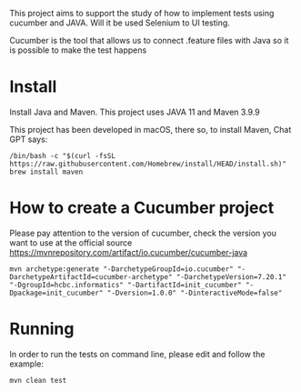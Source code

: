 This project aims to support the study of how to implement
tests using cucumber and JAVA.
Will it be used Selenium to UI testing.

Cucumber is the tool that allows us to connect .feature files with Java so it is possible to make the test happens

# Install
Install Java and Maven. This project uses JAVA 11 and Maven 3.9.9

This project has been developed in macOS, there so, to install Maven, Chat GPT says:
```
/bin/bash -c "$(curl -fsSL https://raw.githubusercontent.com/Homebrew/install/HEAD/install.sh)"
brew install maven
```

# How to create a Cucumber project
Please pay attention to the version of cucumber, check the version you want to use at the official source
https://mvnrepository.com/artifact/io.cucumber/cucumber-java

```
mvn archetype:generate "-DarchetypeGroupId=io.cucumber" "-DarchetypeArtifactId=cucumber-archetype" "-DarchetypeVersion=7.20.1" "-DgroupId=hcbc.informatics" "-DartifactId=init_cucumber" "-Dpackage=init_cucumber" "-Dversion=1.0.0" "-DinteractiveMode=false"
```


# Running
In order to run the tests on command line, please edit and follow the example:
```
mvn clean test 
```